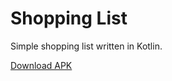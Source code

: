 # Shopping List
Simple shopping list written in Kotlin.

[Download APK](https://drive.google.com/open?id=1KlKVTC_IISAtPDjmr7FARRdU42kGZqnL)
